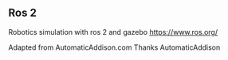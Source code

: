 ## Ros 2

Robotics simulation with ros 2 and gazebo
https://www.ros.org/

Adapted from AutomaticAddison.com
Thanks AutomaticAddison
